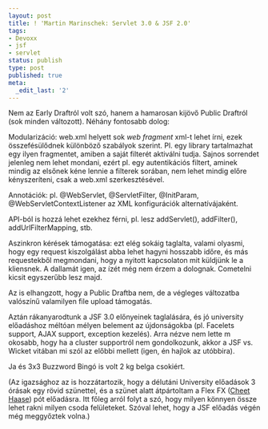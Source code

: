 ```yaml
---
layout: post
title: ! 'Martin Marinschek: Servlet 3.0 & JSF 2.0'
tags:
- Devoxx
- jsf
- servlet
status: publish
type: post
published: true
meta:
  _edit_last: '2'
---
```

Nem az Early Draftról volt szó, hanem a hamarosan kijövő Public Draftról (sok minden változott). Néhány fontosabb dolog:

Modularizáció: web.xml helyett sok <em>web fragment</em> xml-t lehet írni, ezek összefésülődnek különböző szabályok szerint. Pl. egy library tartalmazhat egy ilyen fragmentet, amiben a saját filterét aktiválni tudja. Sajnos sorrendet jelenleg nem lehet mondani, ezért pl. egy autentikációs filtert, aminek mindig az elsőnek kéne lennie a filterek sorában, nem lehet mindig előre kényszeríteni, csak a web.xml szerkesztésével.

Annotációk: pl. @WebServlet, @ServletFilter, @InitParam, @WebServletContextListener az XML konfigurációk alternatívájaként.

API-ból is hozzá lehet ezekhez férni, pl. lesz addServlet(), addFilter(), addUrlFilterMapping, stb.

Aszinkron kérések támogatása: ezt elég sokáig taglalta, valami olyasmi, hogy egy request kiszolgálást abba lehet hagyni hosszabb időre, és más requestekből megmondani, hogy a nyitott kapcsolaton mit küldjünk le a kliensnek. A dallamát igen, az ízét még nem érzem a dolognak. Cometelni kicsit egyszerűbb lesz majd.

Az is elhangzott, hogy a Public Draftba nem, de a végleges változatba valószínű valamilyen file upload támogatás.

Aztán rákanyarodtunk a JSF 3.0 előnyeinek taglalására, és jó university előadáshoz méltóan mélyen belement az újdonságokba (pl. Facelets support, AJAX support, exception kezelés). Arra nézve nem lette m okosabb, hogy ha a cluster supportról nem gondolkozunk, akkor a JSF vs. Wicket vitában mi szól az előbbi mellett (igen, én hajlok az utóbbira).

Ja és 3x3 Buzzword Bingó is volt 2 kg belga csokiért.

(Az igazsághoz az is hozzátartozik, hogy a délutáni University előadások 3 órásak egy rövid szünettel, és a szünet alatt átpártoltam a Flex FX (<a href="http://graphics-geek.blogspot.com/">Cheet Haase</a>) pót előadásra. Itt főleg arról folyt a szó, hogy milyen könnyen össze lehet rakni milyen csoda felületeket. Szóval lehet, hogy a JSF előadás végén még meggyőztek volna.)
